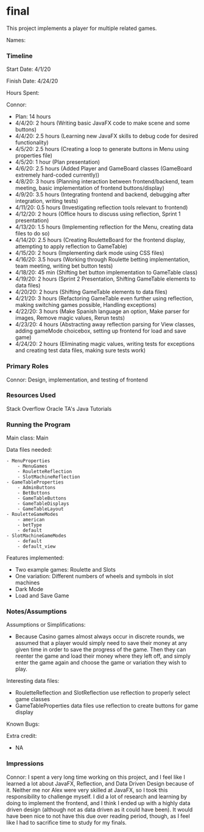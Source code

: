 final
====

This project implements a player for multiple related games.

Names:


### Timeline

Start Date: 4/1/20

Finish Date: 4/24/20

Hours Spent:

Connor:

- Plan: 14 hours
- 4/4/20: 2 hours (Writing basic JavaFX code to make scene and some buttons)
- 4/4/20: 2.5 hours (Learning new JavaFX skills to debug code for desired functionality)
- 4/5/20: 2.5 hours (Creating a loop to generate buttons in Menu using properties file)
- 4/5/20: 1 hour (Plan presentation)
- 4/6/20: 2.5 hours (Added Player and GameBoard classes (GameBoard extremely hard-coded currently))
- 4/8/20: 3 hours (Planning interaction between frontend/backend, team meeting, basic implementation of frontend buttons/display)
- 4/9/20: 3.5 hours (Integrating frontend and backend, debugging after integration, writing tests)
- 4/11/20: 0.5 hours (Investigating reflection tools relevant to frontend)
- 4/12/20: 2 hours (Office hours to discuss using reflection, Sprint 1 presentation)
- 4/13/20: 1.5 hours (Implementing reflection for the Menu, creating data files to do so)
- 4/14/20: 2.5 hours (Creating RouletteBoard for the frontend display, attempting to apply reflection to GameTable)
- 4/15/20: 2 hours (Implementing dark mode using CSS files)
- 4/16/20: 3.5 hours (Working through Roulette betting implementation, team meeting, writing bet button tests)
- 4/18/20: 45 min (Shifting bet button implementation to GameTable class)
- 4/19/20: 2 hours (Sprint 2 Presentation, Shifting GameTable elements to data files)
- 4/20/20: 2 hours (Shifting GameTable elements to data files)
- 4/21/20: 3 hours (Refactoring GameTable even further using reflection, making switching games possible, Handling exceptions)
- 4/22/20: 3 hours (Make Spanish language an option, Make parser for images, Remove magic values, Rerun tests)
- 4/23/20: 4 hours (Abstracting away reflection parsing for View classes, adding gameMode choicebox, setting up frontend for load and save game)
- 4/24/20: 2 hours (Eliminating magic values, writing tests for exceptions and creating test data files, making sure tests work)
### Primary Roles

Connor: Design, implementation, and testing of frontend

### Resources Used

Stack Overflow
Oracle
TA's
Java Tutorials

### Running the Program

Main class: Main

Data files needed:

    - MenuProperties
        - MenuGames
        - RouletteReflection
        - SlotMachineReflection
    - GameTableProperties
        - AdminButtons
        - BetButtons
        - GameTableButtons
        - GameTableDisplays
        - GameTableLayout
    - RouletteGameModes
        - american
        - betType
        - default
    - SlotMachineGameModes
        - default
        - default_view

Features implemented:

- Two example games: Roulette and Slots
- One variation: Different numbers of wheels and symbols in slot machines
- Dark Mode
- Load and Save Game


### Notes/Assumptions

Assumptions or Simplifications:

- Because Casino games almost always occur in discrete rounds, we assumed that a player would simply need to save their money
at any given time in order to save the progress of the game. Then they can reenter the game and load their money where they left off,
and simply enter the game again and choose the game or variation they wish to play.

Interesting data files:

- RouletteReflection and SlotReflection use reflection to properly select game classes
- GameTableProperties data files use reflection to create buttons for game display


Known Bugs:

Extra credit:
- NA


### Impressions

Connor: I spent a very long time working on this project, and I feel like I learned a lot about JavaFX, Reflection, and Data Driven 
Design because of it. Neither me nor Alex were very skilled at JavaFX, so I took this responsibility to challenge myself. I did a lot
of research and learning by doing to implement the frontend, and I think I ended up with a highly data driven design (although not 
as data driven as it could have been). It would have been nice to not have this due over reading period, though, as I feel like I had to
sacrifice time to study for my finals.


